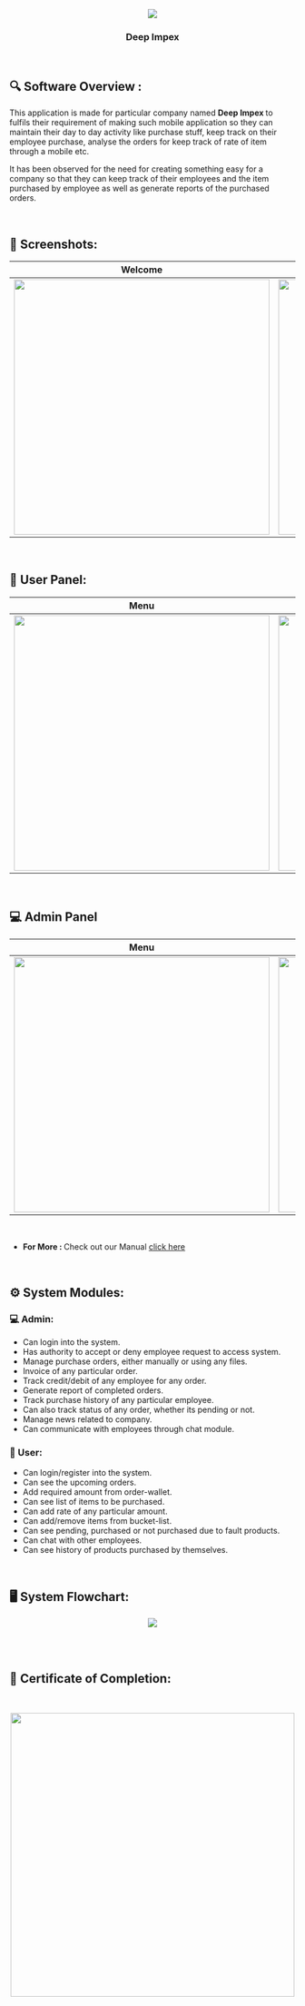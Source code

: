 <p align="center">
  <img src="https://github.com/arinmodi/Deep-Impex/blob/master/assets/Logo.png">
</p>

<h3 align="center">
  <b> Deep Impex </b>
</h3>

<br>

## :mag: Software Overview : <br>

<p> 

This application is made for particular company named <b> Deep Impex </b> to fulfils their requirement of making such mobile application so they can maintain their day to day activity like purchase stuff, keep track on their employee purchase, analyse the orders for keep track of rate of item through a mobile etc. 
 
It has been observed for the need for creating something easy for a    company so that they can keep track of their employees and the item purchased by employee as well as generate reports of the purchased orders. 



</p>

<br>

## :camera_flash: Screenshots:

Welcome               |  Register               | Login              
:-------------------------:|:-------------------------:|:-------------------------:
|<img src="https://github.com/arinmodi/Deep-Impex/blob/master/assets/welcome.png" height=450/>|<img src="https://github.com/arinmodi/Deep-Impex/blob/master/assets/Register.png" height=450 />|<img src="https://github.com/arinmodi/Deep-Impex/blob/master/assets/Login.png"  height=450 />|

<br>

## :man: User Panel:

Menu               | Purcahse Analytics                 | Credit Analytics              
:-------------------------:|:-------------------------:|:-------------------------:
|<img src="https://github.com/arinmodi/Deep-Impex/blob/master/assets/user_menu.png" height=450 />|<img src="https://github.com/arinmodi/Deep-Impex/blob/master/assets/user_purchase.png" height=450 />|<img src="https://github.com/arinmodi/Deep-Impex/blob/master/assets/user_credit.png" height=450 />|

<br>

## :computer: Admin Panel

Menu               | Order Creation   | Bill Generator
:-------------------------:|:-------------------------:|:-------------------------:
|<img src="https://github.com/arinmodi/Deep-Impex/blob/master/assets/Admin Menu.png" height=450  />|<img src="https://github.com/arinmodi/Deep-Impex/blob/master/assets/Order_CReation.png" height=450 />|<img src="https://github.com/arinmodi/Deep-Impex/blob/master/assets/Bill_Generator.png" height=450 />

<br>

- <b> For More : </b> Check out our Manual [click here](https://github.com/arinmodi/Deep-Impex/blob/master/App%20Manual-converted-compressed.pdf)

<br>

## :gear: System Modules:

### :computer: Admin:

- Can login into the system.
- Has authority to accept or deny employee request to access system.
- Manage purchase orders, either manually or using any files.
- Invoice of any particular order.
- Track credit/debit of any employee for any order.
- Generate report of completed orders.
- Track purchase history of any particular employee.
- Can also track status of any order, whether its pending or not.
- Manage news related to company.
- Can communicate with employees through chat module.

### :man: User:

- Can login/register into the system.
- Can see the upcoming orders.
- Add required amount from order-wallet.
- Can see list of items to be purchased.
- Can add rate of any particular amount.
- Can add/remove items from bucket-list.
- Can see pending, purchased or not purchased due to fault products.
- Can chat with other employees.
- Can see history of products purchased by themselves. 

<br>

## :desktop_computer: System Flowchart:

<p align="center">
  <img src="https://github.com/arinmodi/Deep-Impex/blob/master/assets/System_flowchart.png">
</p>

<br><br>

## :medal_sports: Certificate of Completion:
<br>
<p align="center">
  <img src="https://github.com/arinmodi/Deep-Impex/blob/master/assets/Deepimpex-Arin%20-Certificate.png" height = 500>
</p>
